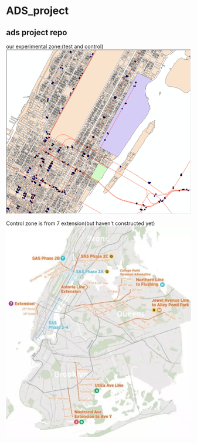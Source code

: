 # ADS_project
## ads project repo


our experimental zone:(test and control)
![Aaron Swartz](https://raw.githubusercontent.com/hx517/ADS_project/master/pictures/Manhattan.png)


Control zone is from 7 extension(but haven't constructed yet)
![Aaron Swartz](https://raw.githubusercontent.com/hx517/ADS_project/master/pictures/Image%20uploaded%20from%20iOS.jpg)
